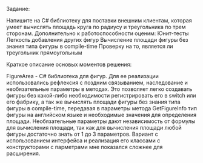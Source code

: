 
Задание:

Напишите на C# библиотеку для поставки внешним клиентам, которая умеет вычислять площадь круга по радиусу и треугольника по трем сторонам. Дополнительно к работоспособности оценим:
Юнит-тесты
Легкость добавления других фигур
Вычисление площади фигуры без знания типа фигуры в compile-time
Проверку на то, является ли треугольник прямоугольным 

Краткое описание основых моментов решения:

FigureArea - C# библиотека для фигур. Для ее реализации использовались рефлексия с поздним связыванием, наследование и необязательные параметры в методах. Это позволяет легко создавать фигуры без какой-либо необходимости регистрировать его в switch или его фабрику, а так же вычислять площади фигуры без знания типа фигуры в compile-time, передавая в параметры метода GetFigureInfo тип фигуры на английском языке и необходимые значения для определения площади. Необязательные параметры дают независимость от формулы для вычисления площади, так как для вычисления площади любой фигуры достаточно знать от 1 до 3 параметров.
Вариант с использованием интерфейса и реализация его классами с конструкторами с парметрами мне показался сложнее для расширения.
